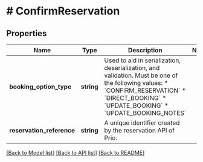 # # ConfirmReservation

## Properties

Name | Type | Description | Notes
------------ | ------------- | ------------- | -------------
**booking_option_type** | **string** | Used to aid in serialization, deserialization, and validation.  Must be one of the following values:   * &#x60;CONFIRM_RESERVATION&#x60;   * &#x60;DIRECT_BOOKING&#x60;   * &#x60;UPDATE_BOOKING&#x60;   * &#x60;UPDATE_BOOKING_NOTES&#x60; |
**reservation_reference** | **string** | A unique identifier created by the reservation API of Prio. |

[[Back to Model list]](../../README.md#models) [[Back to API list]](../../README.md#endpoints) [[Back to README]](../../README.md)
